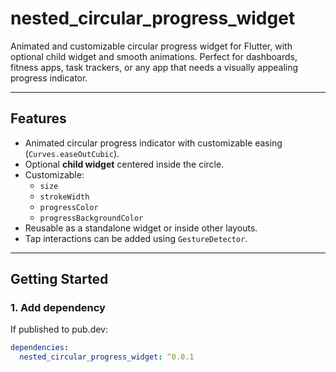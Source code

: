 # nested_circular_progress_widget

Animated and customizable circular progress widget for Flutter, with optional child widget and smooth animations. Perfect for dashboards, fitness apps, task trackers, or any app that needs a visually appealing progress indicator.

---

## Features

- Animated circular progress indicator with customizable easing (`Curves.easeOutCubic`).
- Optional **child widget** centered inside the circle.
- Customizable:
    - `size`
    - `strokeWidth`
    - `progressColor`
    - `progressBackgroundColor`
- Reusable as a standalone widget or inside other layouts.
- Tap interactions can be added using `GestureDetector`.

---

## Getting Started

### 1. Add dependency

If published to pub.dev:

```yaml
dependencies:
  nested_circular_progress_widget: ^0.0.1

